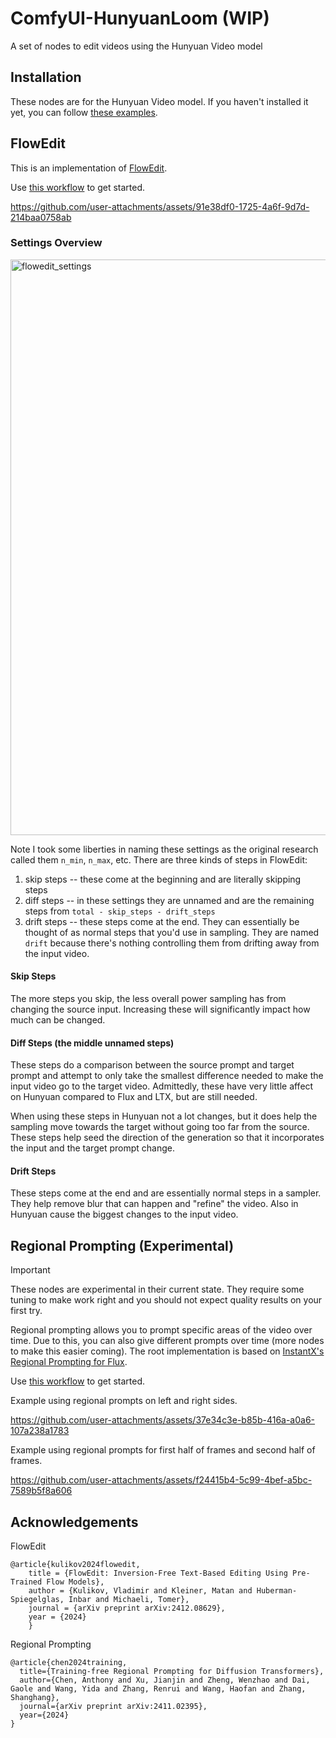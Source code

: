 # ComfyUI-HunyuanLoom (WIP)
A set of nodes to edit videos using the Hunyuan Video model

## Installation
These nodes are for the Hunyuan Video model. If you haven't installed it yet, you can follow [these examples](https://comfyanonymous.github.io/ComfyUI_examples/hunyuan_video/).


## FlowEdit

This is an implementation of [FlowEdit](https://github.com/fallenshock/FlowEdit).

Use [this workflow](https://github.com/logtd/ComfyUI-HunyuanLoom/blob/main/example_workflows/example_hy_flowedit.json) to get started.

https://github.com/user-attachments/assets/91e38df0-1725-4a6f-9d7d-214baa0758ab

### Settings Overview
<img width="921" alt="flowedit_settings" src="https://github.com/user-attachments/assets/69d7ba35-4d56-441f-b13f-bc44e845b996" />

Note I took some liberties in naming these settings as the original research called them `n_min`, `n_max`, etc.
There are three kinds of steps in FlowEdit:
1. skip steps -- these come at the beginning and are literally skipping steps
2. diff steps -- in these settings they are unnamed and are the remaining steps from `total - skip_steps - drift_steps`
3. drift steps -- these steps come at the end. They can essentially be thought of as normal steps that you'd use in sampling. They are named `drift` because there's nothing controlling them from drifting away from the input video.

#### Skip Steps
The more steps you skip, the less overall power sampling has from changing the source input. Increasing these will significantly impact how much can be changed.

#### Diff Steps (the middle unnamed steps)
These steps do a comparison between the source prompt and target prompt and attempt to only take the smallest difference needed to make the input video go to the target video. Admittedly, these have very little affect on Hunyuan compared to Flux and LTX, but are still needed.

When using these steps in Hunyuan not a lot changes, but it does help the sampling move towards the target without going too far from the source. These steps help seed the direction of the generation so that it incorporates the input and the target prompt change.

#### Drift Steps
These steps come at the end and are essentially normal steps in a sampler. They help remove blur that can happen and "refine" the video. Also in Hunyuan cause the biggest changes to the input video.

## Regional Prompting (Experimental)

> [!IMPORTANT]  
> These nodes are experimental in their current state. They require some tuning to make work right and you should not expect quality results on your first try.

Regional prompting allows you to prompt specific areas of the video over time. Due to this, you can also give different prompts over time (more nodes to make this easier coming).
The root implementation is based on [InstantX's Regional Prompting for Flux](https://github.com/instantX-research/Regional-Prompting-FLUX/tree/main).

Use [this workflow](https://github.com/logtd/ComfyUI-HunyuanLoom/blob/main/example_workflows/example_hy_regional_prompting_t2v.json) to get started.

Example using regional prompts on left and right sides.

https://github.com/user-attachments/assets/37e34c3e-b85b-416a-a0a6-107a238a1783

Example using regional prompts for first half of frames and second half of frames.

https://github.com/user-attachments/assets/f24415b4-5c99-4bef-a5bc-7589b5f8a606


## Acknowledgements

FlowEdit
```
@article{kulikov2024flowedit,
	title = {FlowEdit: Inversion-Free Text-Based Editing Using Pre-Trained Flow Models},
	author = {Kulikov, Vladimir and Kleiner, Matan and Huberman-Spiegelglas, Inbar and Michaeli, Tomer},
	journal = {arXiv preprint arXiv:2412.08629},
	year = {2024}
	}
```

Regional Prompting
```
@article{chen2024training,
  title={Training-free Regional Prompting for Diffusion Transformers},
  author={Chen, Anthony and Xu, Jianjin and Zheng, Wenzhao and Dai, Gaole and Wang, Yida and Zhang, Renrui and Wang, Haofan and Zhang, Shanghang},
  journal={arXiv preprint arXiv:2411.02395},
  year={2024}
}
```
